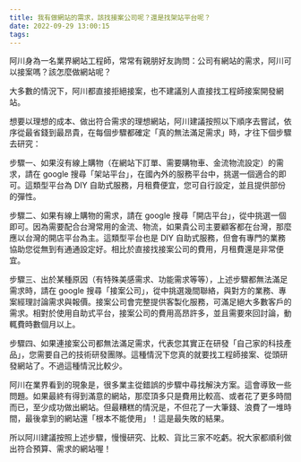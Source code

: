 ```yaml
---
title: 我有做網站的需求，該找接案公司呢？還是找架站平台呢？
date: 2022-09-29 13:00:15
tags:
---
```

阿川身為一名業界網站工程師，常常有親朋好友詢問：公司有網站的需求，阿川可以接案嗎？該怎麼做網站呢？

大多數的情況下，阿川都直接拒絕接案，也不建議別人直接找工程師接案開發網站。

想要以理想的成本、做出符合需求的理想網站，阿川建議按照以下順序去嘗試，依序從最省錢到最昂貴，在每個步驟都確定「真的無法滿足需求」時，才往下個步驟去研究：

步驟一、如果沒有線上購物（在網站下訂單、需要購物車、金流物流設定）的需求，請在 google 搜尋「架站平台」，在國內外的服務平台中，挑選一個適合的即可。這類型平台為 DIY 自助式服務，月租費便宜，您可自行設定，並且提供部份的彈性。

步驟二、如果有線上購物的需求，請在 google 搜尋「開店平台」，從中挑選一個即可。因為需要配合台灣常用的金流、物流，如果貴公司主要顧客都在台灣，那麼應以台灣的開店平台為主。這類型平台也是 DIY 自助式服務，但會有專門的業務協助您從無到有通通設定好。相比於直接找接案公司的費用，月租費還是非常便宜。

步驟三、出於某種原因（有特殊美感需求、功能需求等等），上述步驟都無法滿足需求時，請在 google 搜尋「接案公司」，從中挑選幾間聯絡，與對方的業務、專案經理討論需求與報價。接案公司會完整提供客製化服務，可滿足絕大多數客戶的需求。相對於使用自助式平台，接案公司的費用高昂許多，並且需要來回討論，動輒費時數個月以上。

步驟四、如果連接案公司都無法滿足需求，代表您其實正在研發「自己家的科技產品」，您需要自己的技術研發團隊。這種情況下您真的就要找工程師接案、從頭研發網站了。不過這種情況比較少。

阿川在業界看到的現象是，很多業主從錯誤的步驟中尋找解決方案。這會導致一些問題。如果最終有得到滿意的網站，那麼頂多只是費用比較高、或者花了更多時間而已，至少成功做出網站。但最糟糕的情況是，不但花了一大筆錢、浪費了一堆時間，最後拿到的網站還「根本不能使用」！這是最失敗的結果。

所以阿川建議按照上述步驟，慢慢研究、比較、貨比三家不吃虧。祝大家都順利做出符合預算、需求的網站喔！
